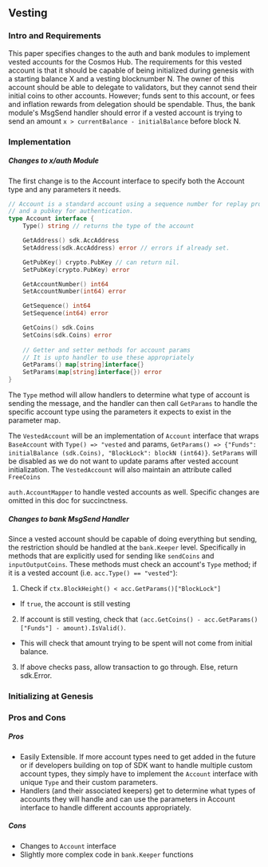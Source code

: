 ## Vesting

### Intro and Requirements

This paper specifies changes to the auth and bank modules to implement vested accounts for the Cosmos Hub. 
The requirements for this vested account is that it should be capable of being initialized during genesis with
a starting balance X and a vesting blocknumber N. The owner of this account should be able to delegate to validators,
but they cannot send their initial coins to other accounts. However; funds sent to this account, or fees and 
inflation rewards from delegation should be spendable. Thus, the bank module's MsgSend handler should error if 
a vested account is trying to send an amount `x > currentBalance - initialBalance` before block N.

### Implementation

##### Changes to x/auth Module

The first change is to the Account interface to specify both the Account type and any parameters it needs.

```go
// Account is a standard account using a sequence number for replay protection
// and a pubkey for authentication.
type Account interface {
    Type() string // returns the type of the account

	GetAddress() sdk.AccAddress
	SetAddress(sdk.AccAddress) error // errors if already set.

	GetPubKey() crypto.PubKey // can return nil.
	SetPubKey(crypto.PubKey) error

	GetAccountNumber() int64
	SetAccountNumber(int64) error

	GetSequence() int64
	SetSequence(int64) error

	GetCoins() sdk.Coins
    SetCoins(sdk.Coins) error
    
    // Getter and setter methods for account params
    // It is upto handler to use these appropriately
    GetParams() map[string]interface{}
    SetParams(map[string]interface{}) error
}
```

The `Type` method will allow handlers to determine what type of account is sending the message, and the 
handler can then call `GetParams` to handle the specific account type using the parameters it expects to 
exist in the parameter map.

The `VestedAccount` will be an implementation of `Account` interface that wraps `BaseAccount` with 
`Type() => "vested` and params, `GetParams() => {"Funds": initialBalance (sdk.Coins), "BlockLock": blockN (int64)}`. 
`SetParams` will be disabled as we do not want to update params after vested account initialization. 
The `VestedAccount` will also maintain an attribute called `FreeCoins`


`auth.AccountMapper` to handle vested accounts as well. Specific changes 
are omitted in this doc for succinctness.


##### Changes to bank MsgSend Handler

Since a vested account should be capable of doing everything but sending, the restriction should be 
handled at the `bank.Keeper` level. Specifically in methods that are explicitly used for sending like 
`sendCoins` and `inputOutputCoins`. These methods must check an account's `Type` method; if it is a vested 
account (i.e. `acc.Type() == "vested"`):

1. Check if `ctx.BlockHeight() < acc.GetParams()["BlockLock"]`
  * If `true`, the account is still vesting 
2. If account is still vesting, check that `(acc.GetCoins() - acc.GetParams()["Funds"] - amount).IsValid()`.
  * This will check that amount trying to be spent will not come from initial balance.
3. If above checks pass, allow transaction to go through. Else, return sdk.Error.

### Initializing at Genesis

### Pros and Cons

##### Pros

- Easily Extensible. If more account types need to get added in the future or if developers building on top of SDK 
want to handle multiple custom account types, they simply have to implement the `Account` interface with unique `Type` 
and their custom parameters.
- Handlers (and their associated keepers) get to determine what types of accounts they will handle and can use the parameters 
in Account interface to handle different accounts appropriately.

##### Cons

- Changes to `Account` interface
- Slightly more complex code in `bank.Keeper` functions
